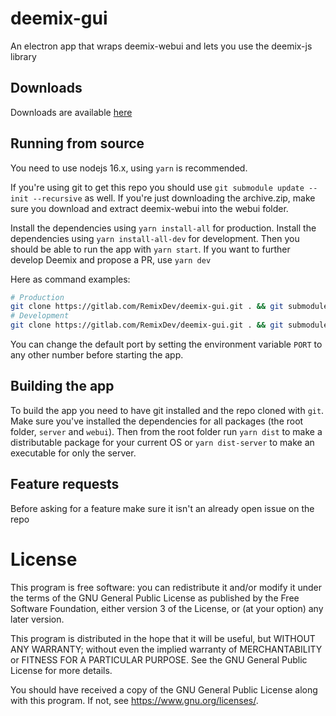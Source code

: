 # deemix-gui
An electron app that wraps deemix-webui and lets you use the deemix-js library

## Downloads
Downloads are available [here](https://www.reddit.com/r/deemix/comments/hmrhhs/download_links/)

## Running from source
You need to use nodejs 16.x, using `yarn` is recommended.

If you're using git to get this repo you should use `git submodule update --init --recursive` as well. If you're just downloading the archive.zip, make sure you download and extract deemix-webui into the webui folder.

Install the dependencies using `yarn install-all` for production.
Install the dependencies using `yarn install-all-dev` for development.
Then you should be able to run the app with `yarn start`.
If you want to further develop Deemix and propose a PR, use `yarn dev`

Here as command examples:

```sh
# Production
git clone https://gitlab.com/RemixDev/deemix-gui.git . && git submodule update --init --recursive && yarn install-all
# Development
git clone https://gitlab.com/RemixDev/deemix-gui.git . && git submodule update --init --recursive && yarn install-all-dev
```

You can change the default port by setting the environment variable `PORT` to any other number before starting the app.

## Building the app
To build the app you need to have git installed and the repo cloned with `git`.
Make sure you've installed the dependencies for all packages (the root folder, `server` and `webui`).
Then from the root folder run `yarn dist` to make a distributable package for your current OS or `yarn dist-server` to make an executable for only the server.

## Feature requests
Before asking for a feature make sure it isn't an already open issue on the repo

# License
This program is free software: you can redistribute it and/or modify
it under the terms of the GNU General Public License as published by
the Free Software Foundation, either version 3 of the License, or
(at your option) any later version.

This program is distributed in the hope that it will be useful,
but WITHOUT ANY WARRANTY; without even the implied warranty of
MERCHANTABILITY or FITNESS FOR A PARTICULAR PURPOSE.  See the
GNU General Public License for more details.

You should have received a copy of the GNU General Public License
along with this program. If not, see <https://www.gnu.org/licenses/>.

